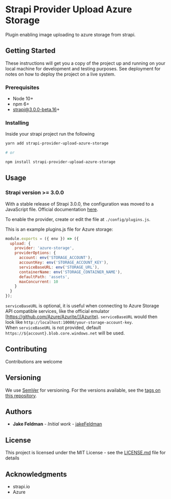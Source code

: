 # Strapi Provider Upload Azure Storage

Plugin enabling image uploading to azure storage from strapi.

## Getting Started

These instructions will get you a copy of the project up and running on your local machine for development and testing purposes. See deployment for notes on how to deploy the project on a live system.

### Prerequisites

* Node 10+
* npm 6+
* strapi@3.0.0-beta.16+

### Installing

Inside your strapi project run the following

```sh
yarn add strapi-provider-upload-azure-storage

# or

npm install strapi-provider-upload-azure-storage
```

## Usage

### Strapi version >= 3.0.0

With a stable release of Strapi 3.0.0, the configuration was moved to a JavaScript file. Official documentation [here](https://strapi.io/documentation/v3.x/plugins/upload.html#using-a-provider).

To enable the provider, create or edit the file at ```./config/plugins.js```.

This is an example plugins.js file for Azure storage:
```JavaScript
module.exports = ({ env }) => ({
  upload: {
    provider: 'azure-storage',
    providerOptions: {
      account: env('STORAGE_ACCOUNT'),
      accountKey: env('STORAGE_ACCOUNT_KEY'),
      serviceBaseURL: env('STORAGE_URL'),
      containerName: env('STORAGE_CONTAINER_NAME'),
      defaultPath: 'assets',
      maxConcurrent: 10
    }
  }
});
```

`serviceBaseURL` is optional, it is useful when connecting to Azure Storage API compatible services, like the official emulator [https://github.com/Azure/Azurite/](Azurite). `serviceBaseURL` would then look like `http://localhost:10000/your-storage-account-key`.  
When `serviceBaseURL` is not provided, default `https://${account}.blob.core.windows.net` will be used.

## Contributing

Contributions are welcome

## Versioning

We use [SemVer](http://semver.org/) for versioning. For the versions available, see the [tags on this repository](https://github.com/jakeFeldman/strapi-provider-upload-azure-storage/releases).

## Authors

* **Jake Feldman** - *Initial work* - [jakeFeldman](https://github.com/jakeFeldman)

## License

This project is licensed under the MIT License - see the [LICENSE.md](LICENSE.md) file for details

## Acknowledgments

* strapi.io
* Azure
